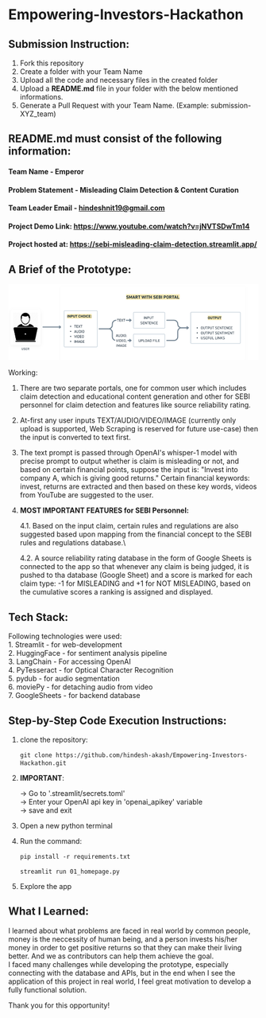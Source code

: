 # Empowering-Investors-Hackathon

## Submission Instruction:
  1. Fork this repository
  2. Create a folder with your Team Name
  3. Upload all the code and necessary files in the created folder
  4. Upload a **README.md** file in your folder with the below mentioned informations.
  5. Generate a Pull Request with your Team Name. (Example: submission-XYZ_team)

## README.md must consist of the following information:

#### Team Name - Emperor
#### Problem Statement - Misleading Claim Detection & Content Curation
#### Team Leader Email - hindeshnit19@gmail.com
#### Project Demo Link: <https://www.youtube.com/watch?v=jNVTSDwTm14>
#### Project hosted at: <https://sebi-misleading-claim-detection.streamlit.app/>

## A Brief of the Prototype:
  ![use_case](use_case.png)

  Working:

  1. There are two separate portals, one for common user which includes claim detection and educational content generation and other for SEBI personnel for claim detection and features like source reliability rating.

  2. At-first any user inputs TEXT/AUDIO/VIDEO/IMAGE (currently only upload is supported, Web Scraping is reserved for future use-case) then the input is converted to text first.

  3. The text prompt is passed through OpenAI's whisper-1 model with precise prompt to output whether is claim is misleading or not, and based on certain financial points, suppose the input is:
        "Invest into company A, which is giving good returns."
        Certain financial keywords: invest, returns are extracted and then based on these key words, videos from YouTube are suggested to the user.

  4. **MOST IMPORTANT FEATURES for SEBI Personnel:** 

      4.1. Based on the input claim, certain rules and regulations are also suggested based upon mapping from the financial concept to the SEBI rules and regulations database.\

      4.2. A source reliability rating database in the form of Google Sheets is connected to the app so that whenever any claim is being judged, it is pushed to tha database (Google Sheet) and a score is marked for each claim type: -1 for MISLEADING and +1 for NOT MISLEADING, based on the cumulative scores a ranking is assigned and displayed.


  
## Tech Stack: 
   Following technologies were used:\
      1. Streamlit - for web-development\
      2. HuggingFace - for sentiment analysis pipeline\
      3. LangChain - For accessing OpenAI \
      4. PyTesseract - for Optical Character Recognition\
      5. pydub - for audio segmentation\
      6. moviePy - for detaching audio from video\
      7. GoogleSheets - for backend database
   
## Step-by-Step Code Execution Instructions:
  1. clone the repository:
        ```
        git clone https://github.com/hindesh-akash/Empowering-Investors-Hackathon.git
        ```
        
  2. **IMPORTANT**:

        -> Go to '.streamlit/secrets.toml' \
        -> Enter your OpenAI api key in 'openai_apikey' variable \
        -> save and exit
  3. Open a new python terminal
  4. Run the command:
      ```
      pip install -r requirements.txt
      ```
      ```
      streamlit run 01_homepage.py
      ```
  5. Explore the app

  
## What I Learned:
   I learned about what problems are faced in real world by common people, money is the neccessity of human being, and a person invests his/her money in order to get positive returns so that they can make their living better.
   And we as contributors can help them achieve the goal.\
   I faced many challenges while developing the prototype, especially connecting with the database and APIs, but in the end when I see the application of this project in real world, I feel great motivation to develop a fully functional solution.

   Thank you for this opportunity!

